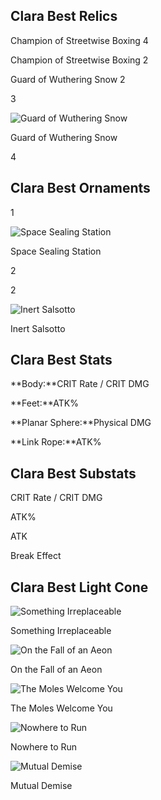 
## Clara Best Relics
Champion of Streetwise Boxing
4


Champion of Streetwise Boxing
2

Guard of Wuthering Snow
2

3

![Guard of Wuthering Snow](https://rerollcdn.com/STARRAIL/Relics/guard_of_wuthering_snow.png)

Guard of Wuthering Snow

4

## Clara Best Ornaments

1

![Space Sealing Station](https://rerollcdn.com/STARRAIL/Relics/space_sealing_station.png)

Space Sealing Station

2

2

![Inert Salsotto](https://rerollcdn.com/STARRAIL/Relics/inert_salsotto.png)

Inert Salsotto
## Clara Best Stats

**Body:**CRIT Rate / CRIT DMG

**Feet:**ATK%

**Planar Sphere:**Physical DMG

**Link Rope:**ATK%

## Clara Best Substats

CRIT Rate / CRIT DMG

ATK%

ATK

Break Effect
## Clara Best Light Cone

![Something Irreplaceable](https://rerollcdn.com/STARRAIL/LightCones/something_irreplaceable_sm.png)

Something Irreplaceable

![On the Fall of an Aeon](https://rerollcdn.com/STARRAIL/LightCones/on_the_fall_of_an_aeon_sm.png)

On the Fall of an Aeon

![The Moles Welcome You](https://rerollcdn.com/STARRAIL/LightCones/the_moles_welcome_you_sm.png)

The Moles Welcome You

![Nowhere to Run](https://rerollcdn.com/STARRAIL/LightCones/nowhere_to_run_sm.png)

Nowhere to Run

![Mutual Demise](https://rerollcdn.com/STARRAIL/LightCones/mutual_demise_sm.png)

Mutual Demise
